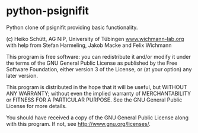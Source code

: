 # python-psignifit

Python clone of psignifit providing basic functionality.

(c) Heiko Schütt, AG NIP, University of Tübingen
www.wichmann-lab.org
with help from Stefan Harmeling, Jakob Macke and Felix Wichmann

This program is free software: you can redistribute it and/or modify
it under the terms of the GNU General Public License as published by
the Free Software Foundation, either version 3 of the License, or
(at your option) any later version.

This program is distributed in the hope that it will be useful,
but WITHOUT ANY WARRANTY; without even the implied warranty of
MERCHANTABILITY or FITNESS FOR A PARTICULAR PURPOSE. See the
GNU General Public License for more details.

You should have received a copy of the GNU General Public License
along with this program. If not, see <http://www.gnu.org/licenses/>.
